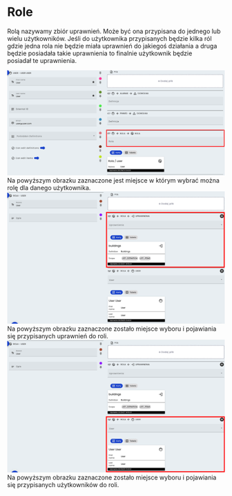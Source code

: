 # Role
Rolą nazywamy zbiór uprawnień. Może być ona przypisana do jednego lub wielu użytkowników. Jeśli do użytkownika przypisanych będzie kilka ról gdzie jedna rola nie będzie miała uprawnień do jakiegoś działania a druga będzie posiadała takie uprawnienia to finalnie użytkownik będzie posiadał te uprawnienia. 

![Miejsce przypisania roli](rola-w-user.png)
Na powyższym obrazku zaznaczone jest miejsce w którym wybrać można rolę dla danego użytkownika. 
![Uprawnienia w roli](upraw-w-rola.png)
Na powyższym obrazku zaznaczone zostało miejsce wyboru i pojawiania się przypisanych uprawnień do roli.
![Użytkownicy w roli](user-w-rola.png)
Na powyższym obrazku zaznaczone zostało miejsce wyboru i pojawiania się przypisanych użytkowników do roli.